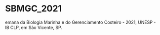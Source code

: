 # SBMGC_2021
emana da Biologia Marinha e do Gerenciamento Costeiro - 2021, UNESP - IB CLP, em São Vicente, SP.
